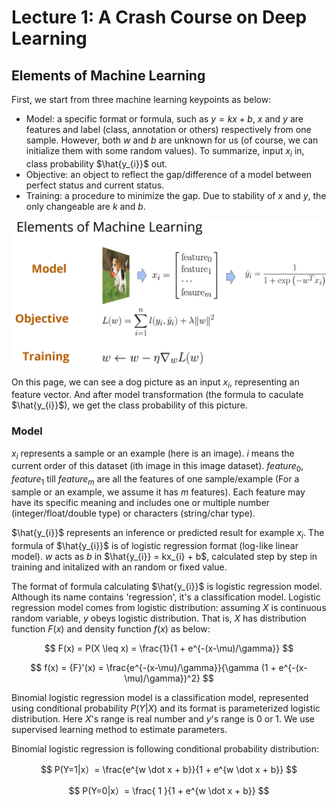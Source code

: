 # Lecture 1: A Crash Course on Deep Learning

## Elements of Machine Learning

First, we start from three machine learning keypoints as below:

- Model: a specific format or formula, such as $y=kx+b$, $x$ and $y$ are features and label (class, annotation or others) respectively from one sample. However, both $w$ and $b$ are unknown for us (of course, we can initialize them with some random values). To summarize, input $x_{i}$ in, class probability $\hat{y_{i}}$ out.
- Objective: an object to reflect the gap/difference of a model between perfect status and current status.
- Training: a procedure to minimize the gap. Due to stability of $x$ and $y$, the only changeable are $k$ and $b$.

![](./img/elements-of-ml.png)

On this page, we can see a dog picture as an input $x_{i}$, representing an feature vector. And after model transformation (the formula to caculate $\hat{y_{i}}$), we get the class probability of this picture.

### Model

$x_{i}$ represents a sample or an example (here is an image). $i$ means the current order of this dataset (ith image in this image dataset). $feature_{0}$, $feature_{1}$ till $feature_{m}$ are all the features of one sample/example (For a sample or an example, we assume it has $m$ features). Each feature may have its specific meaning and includes one or multiple number (integer/float/double type) or characters (string/char type).

$\hat{y_{i}}$ represents an inference or predicted result for example $x_{i}$. The formula of $\hat{y_{i}}$ is of logistic regression format (log-like linear model). $w$ acts as $b$ in $\hat{y_{i}} = kx_{i} + b$, calculated step by step in training and initalized with an random or fixed value.

The format of formula calculating $\hat{y_{i}}$ is logistic regression model. Although its name contains 'regression', it's a classification model. Logistic regression model comes from logistic distribution: assuming $X$ is continuous random variable, $y$ obeys logistic distribution. That is, $X$ has distribution function $F(x)$ and density function $f(x)$ as below: 

$$
F(x) = P(X \leq x) = \frac{1}{1 + e^{-(x-\mu)/\gamma}}
$$

$$
f(x) = {F}'(x) = \frac{e^{-(x-\mu)/\gamma}}{\gamma (1 + e^{-(x-\mu)/\gamma})^2}
$$

Binomial logistic regression model is a classification model, represented using conditional probability $P(Y|X)$ and its format is parameterized logistic distribution. Here $X$'s range is real number and $y$'s range is $0$ or $1$. We use supervised learning method to estimate parameters.

Binomial logistic regression is following conditional probability distribution:

$$
P(Y=1|x）= \frac{e^{w \dot x + b}}{1 + e^{w \dot x + b}}
$$

$$
P(Y=0|x）= \frac{ 1 }{1 + e^{w \dot x + b}}
$$
